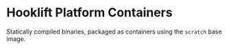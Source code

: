 # Hooklift Platform Containers

Statically compiled binaries, packaged as containers using the `scratch` base image.
